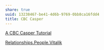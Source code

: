 ```yaml
---
share: true
uuid: 13238467-be41-4d6b-9769-0bb8ca16fdd4
title: CBC Casper
---
```

[A CBC Casper Tutorial](https://vitalik.ca/general/2018/12/05/cbc_casper.html)

[Relationships.People.Vitalik](/Vitalik)